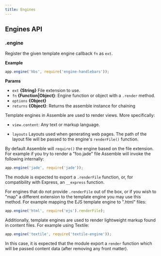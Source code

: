 ```yaml
---
title: Engines
---
```


## Engines API

### .engine

Register the given template engine callback `fn` as `ext`.

**Example**

```js
app.engine('hbs', require('engine-handlebars'));
```

**Params**

* `ext` **{String}** File extension to use.
* `fn` **{Function|Object}**: Engine function or object with a `.render` method.
* `options` **{Object}**
* `returns` **{Object}**: Returns the assemble instance for chaining

Template engines in Assemble are used to render views. More specifically:

* `view.content`: Any text or markup language.

* `layouts` Layouts used when generating web pages.  The path of the layout file will be passed to the engine's `renderFile()` function.

By default Assemble will `require()` the engine based on the file extension.
For example if you try to render a "foo.jade" file Assemble will invoke the
following internally:

```js
app.engine('jade', require('jade'));
```

The module is expected to export a `.renderFile` function, or, for
compatibility with Express, an `__express` function.

For engines that do not provide `.renderFile` out of the box, or if you wish
to "map" a different extension to the template engine you may use this
method. For example mapping the EJS template engine to ".html" files:

```js
app.engine('html', require('ejs').renderFile);
```

Additionally, template engines are used to render lightweight markup found in
content files.  For example using Textile:

```js
app.engine('textile', require('textile-engine'));
```

In this case, it is expected that the module export a `render` function which
will be passed content data (after removing any front matter).
